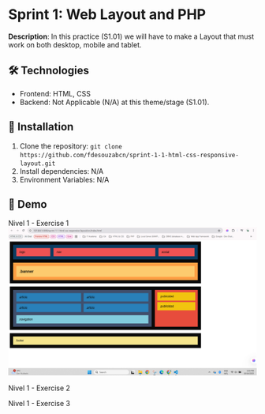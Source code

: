 # Sprint 1: Web Layout and PHP
  **Description**: In this practice (S1.01) we will have to make a Layout that must work on both desktop, mobile and tablet.

  ## 🛠 Technologies
  - Frontend: HTML, CSS
  - Backend: Not Applicable (N/A) at this theme/stage (S1.01).

  ## 🚀 Installation
  1. Clone the repository: `git clone https://github.com/fdesouzabcn/sprint-1-1-html-css-responsive-layout.git`
  2. Install dependencies: N/A
  3. Environment Variables: N/A

  ## 📸 Demo
  Nivel 1 - Exercise 1
  ![alt text](img/desktop.png)

  Nivel 1 - Exercise 2

  Nivel 1 - Exercise 3